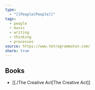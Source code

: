 ```yaml
---
type:
  - "[[People|People]]"
tags:
  - people
  - music
  - writing
  - thinking
  - processes
source: https://www.tetragrammaton.com/
share: true
---
```


## Books
- [[./The Creative Act|The Creative Act]]


